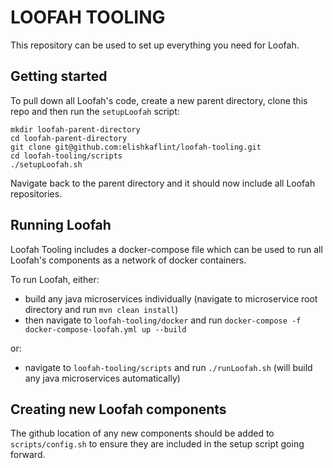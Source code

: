 # LOOFAH TOOLING

This repository can be used to set up everything you need for Loofah.

## Getting started

To pull down all Loofah's code, create a new parent directory, clone this repo and then run the `setupLoofah` script:

```
mkdir loofah-parent-directory
cd loofah-parent-directory
git clone git@github.com:elishkaflint/loofah-tooling.git
cd loofah-tooling/scripts
./setupLoofah.sh
```

Navigate back to the parent directory and it should now include all Loofah repositories.

## Running Loofah

Loofah Tooling includes a docker-compose file which can be used to run all Loofah's components as a network of docker containers.

To run Loofah, either:

- build any java microservices individually (navigate to microservice root directory and run `mvn clean install`)
- then navigate to `loofah-tooling/docker` and run `docker-compose -f docker-compose-loofah.yml up --build`

or:

- navigate to `loofah-tooling/scripts` and run `./runLoofah.sh` (will build any java microservices automatically)

## Creating new Loofah components

The github location of any new components should be added to `scripts/config.sh` to ensure they are included in the setup script going forward. 